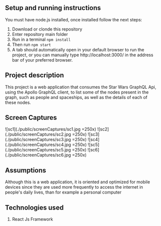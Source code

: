 ## Setup and running instructions

You must have node.js installed, once installed follow the next steps:
1. Download or clonde this repository
2. Enter repository main folder
3. Run in a terminal `npm install`
4. Then run `npm start`
5. A tab should automatically open in your default browser to run the project, or you can manually type http://localhost:3000/ in the address bar of your preferred browser. 

## Project description

This project is a web application that consumes the Star Wars GraphQL Api, using the Apollo GraphQL client, to list some of the nodes present in the graph, such as people and spaceships, as well as the details of each of these nodes.

## Screen Captures

![sc1](./public/screenCaptures/sc1.jpg =250x)
![sc2](./public/screenCaptures/sc2.jpg =250x)
![sc3](./public/screenCaptures/sc3.jpg =250x)
![sc4](./public/screenCaptures/sc4.jpg =250x)
![sc5](./public/screenCaptures/sc5.jpg =250x)
![sc6](./public/screenCaptures/sc6.jpg =250x)

## Assumptions

Although this is a web application, it is oriented and optimized for mobile devices since they are used more frequently to access the internet in people's daily lives, than for example a personal computer

## Technologies used

1. React Js Framework
